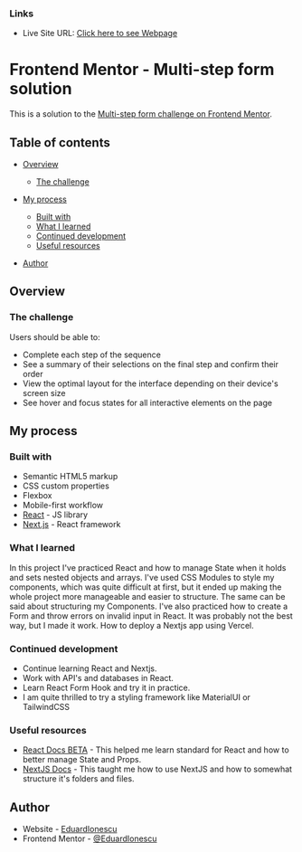 ### Links

-   Live Site URL: [Click here to see Webpage](https://multi-step-form-eduardionescu.vercel.app/)

# Frontend Mentor - Multi-step form solution

This is a solution to the [Multi-step form challenge on Frontend Mentor](https://www.frontendmentor.io/challenges/multistep-form-YVAnSdqQBJ).

## Table of contents

-   [Overview](#overview)

    -   [The challenge](#the-challenge)

-   [My process](#my-process)
    -   [Built with](#built-with)
    -   [What I learned](#what-i-learned)
    -   [Continued development](#continued-development)
    -   [Useful resources](#useful-resources)
-   [Author](#author)

## Overview

### The challenge

Users should be able to:

-   Complete each step of the sequence
-   See a summary of their selections on the final step and confirm their order
-   View the optimal layout for the interface depending on their device's screen size
-   See hover and focus states for all interactive elements on the page

## My process

### Built with

-   Semantic HTML5 markup
-   CSS custom properties
-   Flexbox
-   Mobile-first workflow
-   [React](https://reactjs.org/) - JS library
-   [Next.js](https://nextjs.org/) - React framework

### What I learned

In this project I've practiced React and how to manage State when it holds and sets nested objects and arrays. I've used CSS Modules to style my components, which was quite difficult at first, but it ended up making the whole project more manageable and easier to structure. The same can be said about structuring my Components.
I've also practiced how to create a Form and throw errors on invalid input in React. It was probably not the best way, but I made it work.
How to deploy a Nextjs app using Vercel.

### Continued development

-   Continue learning React and Nextjs.
-   Work with API's and databases in React.
-   Learn React Form Hook and try it in practice.
-   I am quite thrilled to try a styling framework like MaterialUI or TailwindCSS

### Useful resources

-   [React Docs BETA](https://beta.reactjs.org/) - This helped me learn standard for React and how to better manage State and Props.
-   [NextJS Docs](https://nextjs.org/learn/foundations/about-nextjs) - This taught me how to use NextJS and how to somewhat structure it's folders and files.

## Author

-   Website - [EduardIonescu](https://ionescueduard.netlify.app)
-   Frontend Mentor - [@EduardIonescu](https://www.frontendmentor.io/profile/EduardIonescu)
